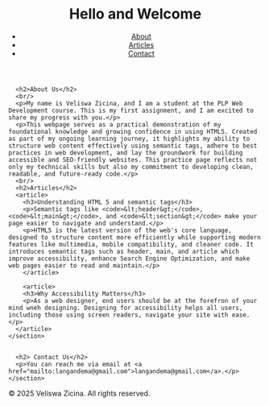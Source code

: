 <!DOCTYPE html>
<html lang="en">
<head>
  <meta charset="UTF-8" />
  <meta name="viewport" content="width=device-width, initial-scale=1.0" />
  <title>My PLP Assignment</title>
</head>
<body>

  <header>
    <h1>Hello and Welcome</h1>
      <ul>
        <li><a href="#about">About</a></li>
        <li><a href="#articles">Articles</a></li>
        <li><a href="#contact">Contact</a></li>
      </ul>
  </header>

  <main>

      <h2>About Us</h2>
      <br/>
      <p>My name is Veliswa Zicina, and I am a student at the PLP Web Development course. This is my first assignment, and I am excited to share my progress with you.</p>
      <p>This webpage serves as a practical demonstration of my foundational knowledge and growing confidence in using HTML5. Created as part of my ongoing learning journey, it highlights my ability to structure web content effectively using semantic tags, adhere to best practices in web development, and lay the groundwork for building accessible and SEO-friendly websites. This practice page reflects not only my technical skills but also my commitment to developing clean, readable, and future-ready code.</p>
      <br/>
      <h2>Articles</h2>
      <article>
        <h3>Understanding HTML 5 and semantic tags</h3>
        <p>Semantic tags like <code>&lt;header&gt;</code>, <code>&lt;main&gt;</code>, and <code>&lt;section&gt;</code> make your page easier to navigate and understand.</p>
        <p>HTML5 is the latest version of the web's core language, designed to structure content more efficiently while supporting modern features like multimedia, mobile compatibility, and cleaner code. It introduces semantic tags such as header, main, and article which improve accessibility, enhance Search Engine Optimization, and make web pages easier to read and maintain.</p>
        </article>
      
        <article>
        <h3>Why Accessibility Matters</h3>
        <p>As a web designer, end users should be at the forefron of your mind wneh designing. Designing for accessibility helps all users, including those using screen readers, navigate your site with ease.</p>
      </article>
    </section>


      <h2> Contact Us</h2>
      <p>You can reach me via email at <a href="mailto:langandema@gmail.com">langandema@gmail.com</a>.</p>
    </section>
  </main>

  <footer>
    <p>&copy; 2025 Veliswa Zicina. All rights reserved.</p>
  </footer>
</body>
</html>
